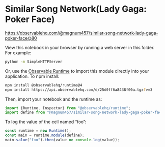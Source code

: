 # Similar Song Network(Lady Gaga: Poker Face)

https://observablehq.com/@magnum457/similar-song-network-lady-gaga-poker-face@80

View this notebook in your browser by running a web server in this folder. For
example:

~~~sh
python -m SimpleHTTPServer
~~~

Or, use the [Observable Runtime](https://github.com/observablehq/runtime) to
import this module directly into your application. To npm install:

~~~sh
npm install @observablehq/runtime@4
npm install https://api.observablehq.com/d/25d0ff6a8438f00a.tgz?v=3
~~~

Then, import your notebook and the runtime as:

~~~js
import {Runtime, Inspector} from "@observablehq/runtime";
import define from "@magnum457/similar-song-network-lady-gaga-poker-face";
~~~

To log the value of the cell named “foo”:

~~~js
const runtime = new Runtime();
const main = runtime.module(define);
main.value("foo").then(value => console.log(value));
~~~
